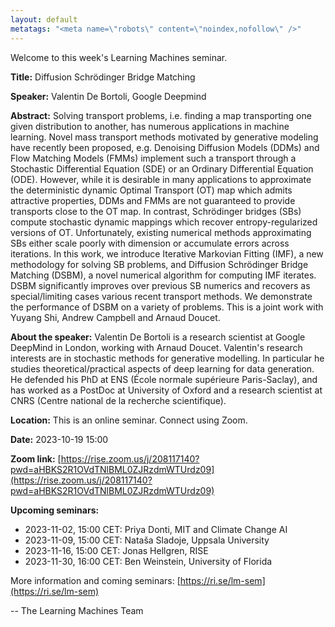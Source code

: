 ```yaml
---
layout: default
metatags: "<meta name=\"robots\" content=\"noindex,nofollow\" />"
---
```

Welcome to this week's Learning Machines seminar.

**Title:** Diffusion Schrödinger Bridge Matching

**Speaker:** Valentin De Bortoli, Google Deepmind

**Abstract:** Solving transport problems, i.e. finding a map transporting one given distribution to another, has numerous applications in machine learning. Novel mass transport methods motivated by generative modeling have recently been proposed, e.g. Denoising Diffusion Models (DDMs) and Flow Matching Models (FMMs) implement such a transport through a Stochastic Differential Equation (SDE) or an Ordinary Differential Equation (ODE). However, while it is desirable in many applications to approximate the deterministic dynamic Optimal Transport (OT) map which admits attractive properties, DDMs and FMMs are not guaranteed to provide transports close to the OT map. In contrast, Schrödinger bridges (SBs) compute stochastic dynamic mappings which recover entropy-regularized versions of OT. Unfortunately, existing numerical methods approximating SBs either scale poorly with dimension or accumulate errors across iterations. In this work, we introduce Iterative Markovian Fitting (IMF), a new methodology for solving SB problems, and Diffusion Schrödinger Bridge Matching (DSBM), a novel numerical algorithm for computing IMF iterates. DSBM significantly improves over previous SB numerics and recovers as special/limiting cases various recent transport methods. We demonstrate the performance of DSBM on a variety of problems. This is a joint work with Yuyang Shi, Andrew Campbell and Arnaud Doucet.

**About the speaker:** Valentin De Bortoli is a research scientist at Google DeepMind in London, working with Arnaud Doucet. Valentin's research interests are in stochastic methods for generative modelling. In particular he studies theoretical/practical aspects of deep learning for data generation. He defended his PhD at ENS (École normale supérieure Paris-Saclay), and has worked as a PostDoc at University of Oxford and a research scientist at CNRS (Centre national de la recherche scientifique).

**Location:** This is an online seminar. Connect using Zoom.

**Date:** 2023-10-19 15:00

**Zoom link:** [https://rise.zoom.us/j/208117140?pwd=aHBKS2R1OVdTNlBML0ZJRzdmWTUrdz09](https://rise.zoom.us/j/208117140?pwd=aHBKS2R1OVdTNlBML0ZJRzdmWTUrdz09)

**Upcoming seminars:**

* 2023-11-02, 15:00 CET: Priya Donti, MIT and Climate Change AI
* 2023-11-09, 15:00 CET: Nataša Sladoje, Uppsala University
* 2023-11-16, 15:00 CET: Jonas Hellgren, RISE
* 2023-11-30, 16:00 CET: Ben Weinstein, University of Florida

More information and coming seminars: [https://ri.se/lm-sem](https://ri.se/lm-sem)

-- The Learning Machines Team

